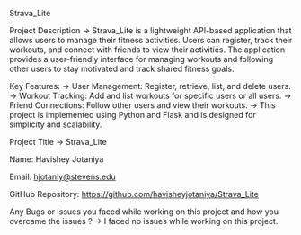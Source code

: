 Strava_Lite

Project Description
-> Strava_Lite is a lightweight API-based application that allows users to manage their fitness activities. Users can register, track their workouts, and connect with friends to view their activities. The application provides a user-friendly interface for managing workouts and following other users to stay motivated and track shared fitness goals.

Key Features:
-> User Management: Register, retrieve, list, and delete users.
-> Workout Tracking: Add and list workouts for specific users or all users.
-> Friend Connections: Follow other users and view their workouts.
-> This project is implemented using Python and Flask and is designed for simplicity and scalability.

Project Title
-> Strava_Lite

Name: Havishey Jotaniya  

Email: hjotaniy@stevens.edu

GitHub Repository: https://github.com/havisheyjotaniya/Strava_Lite

Any Bugs or Issues you faced while working on this project and how you overcame the issues ?
-> I faced no issues while working on this project.
